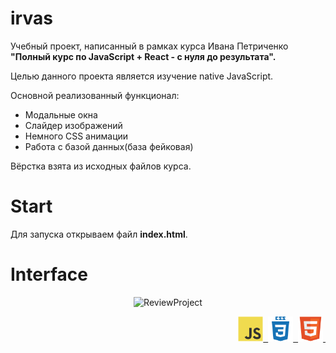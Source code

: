 # irvas

Учебный проект, написанный в рамках курса Ивана Петриченко **"Полный курс по JavaScript + React - с нуля до результата".**

Целью данного проекта является изучение native JavaScript.

Основной реализованный функционал:
- Модальные окна
- Слайдер изображений
- Немного CSS анимации
- Работа с базой данных(база фейковая)

Вёрстка взята из исходных файлов курса.


# Start
Для запуска открываем файл **index.html**.
# Interface
<p align="center"><img src="https://i.ibb.co/rdcZDWH/preview-project.gif" alt="ReviewProject"/></p>
<div align="right">
   <a href="https://www.javascript.com/">    
    <img src="https://github.com/devicons/devicon/blob/master/icons/javascript/javascript-original.svg" title="JavaScript" alt="JavaScript" width="40" height="40"/>&nbsp;
  </a>
  <a href="https://www.w3.org/Style/CSS/">
    <img src="https://github.com/devicons/devicon/blob/master/icons/css3/css3-plain-wordmark.svg"  title="CSS3" alt="CSS" width="40" height="40"/>&nbsp;
  </a>
  <a href="https://html.spec.whatwg.org/">    
    <img src="https://github.com/devicons/devicon/blob/master/icons/html5/html5-original.svg" title="HTML5" alt="HTML" width="40" height="40"/>&nbsp;
  </a>
</div> 
